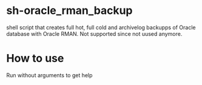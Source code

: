 # sh-oracle_rman_backup
shell script that creates full hot, full cold and archivelog backupps of Oracle database with Oracle RMAN. Not supported since not uused anymore.
# How to use
Run without arguments to get help
